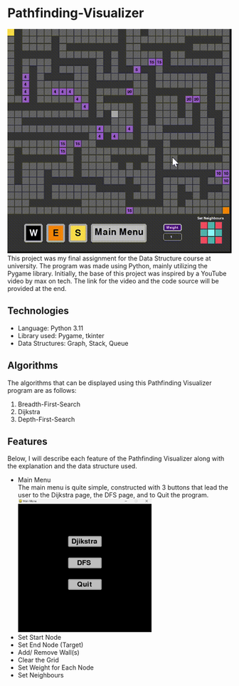 # Pathfinding-Visualizer
![Pathfinding Visualizer Demo](https://github.com/GaTheLy/Pathfinding-Visualizer/blob/c01b867edbfe1ac98aea53a15bf2951e0e75f9cc/assets/dijstra_demo.gif)<br>
This project was my final assignment for the Data Structure course at university. The program was made using Python, 
mainly utilizing the Pygame library. Initially, the base of this project was inspired by a YouTube video by max on tech. 
The link for the video and the code source will be provided at the end. <br>

## Technologies
- Language: Python 3.11
- Library used: Pygame, tkinter
- Data Structures: Graph, Stack, Queue

## Algorithms
The algorithms that can be displayed using this Pathfinding Visualizer program are as follows:
1. Breadth-First-Search
2. Dijkstra
3. Depth-First-Search

## Features <br>
Below, I will describe each feature of the Pathfinding Visualizer along with the explanation and the data structure used. <br>
* Main Menu <br>
  The main menu is quite simple, constructed with 3 buttons that lead the user to the Dijkstra page, the DFS page, and to Quit the program. <br>
  <img src="https://github.com/GaTheLy/Pathfinding-Visualizer/blob/main/assets/main_menu.png"  width="300" height="300"> <br>
* Set Start Node
* Set End Node (Target)
* Add/ Remove Wall(s)
* Clear the Grid
* Set Weight for Each Node
* Set Neighbours
  
  
